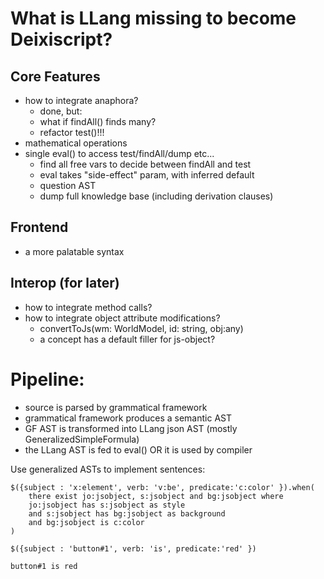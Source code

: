 # What is LLang missing to become Deixiscript?

## Core Features

- how to integrate anaphora?
  - done, but:
  - what if findAll() finds many?
  - refactor test()!!!
- mathematical operations
- single eval() to access test/findAll/dump etc...
  - find all free vars to decide between findAll and test
  - eval takes "side-effect" param, with inferred default
  - question AST
  - dump full knowledge base (including derivation clauses)

## Frontend

- a more palatable syntax

## Interop (for later)

- how to integrate method calls?
- how to integrate object attribute modifications?
  - convertToJs(wm: WorldModel, id: string, obj:any)
  - a concept has a default filler for js-object?

# Pipeline:

- source is parsed by grammatical framework
- grammatical framework produces a semantic AST
- GF AST is transformed into LLang json AST (mostly GeneralizedSimpleFormula)
- the LLang AST is fed to eval() OR it is used by compiler

Use generalized ASTs to implement sentences:

```
$({subject : 'x:element', verb: 'v:be', predicate:'c:color' }).when(
	there exist jo:jsobject, s:jsobject and bg:jsobject where
	jo:jsobject has s:jsobject as style 
	and s:jsobject has bg:jsobject as background
	and bg:jsobject is c:color
)

$({subject : 'button#1', verb: 'is', predicate:'red' })

button#1 is red
```
